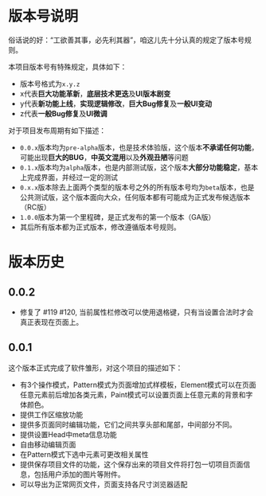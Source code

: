 # 版本号说明

俗话说的好：“工欲善其事，必先利其器”，咱这儿先十分认真的规定了版本号规则。

本项目版本号有特殊规定，具体如下：

* 版本号格式为`x.y.z`
* x代表**巨大功能革新**，**底层技术更迭**及**UI版本剧变**
* y代表**新功能上线**，**实现逻辑修改**，**巨大Bug修复**及**一般UI变动**
* z代表**一般Bug修复**及**UI微调**

对于项目发布周期有如下描述：

* `0.0.x`版本均为`pre-alpha`版本，也是技术体验版，这个版本**不承诺任何功能**，可能出现**巨大的BUG**，**中英文混用**以及**外观丑陋**等问题
* `0.1.x`版本均为`alpha`版本，也是内部测试版，这个版本**大部分功能稳定**，基本上完成界面，并经过一定的测试
* `0.x.x`版本除去上面两个类型的版本号之外的所有版本号均为`beta`版本，也是公共测试版，这个版本面向大众，任何版本都有可能成为正式发布候选版本（RC版）
* `1.0.0`版本为第一个里程碑，是正式发布的第一个版本（GA版）
* 其后所有版本都为正式版本，修改遵循版本号规则。

# 版本历史

## 0.0.2

* 修复了 #119 #120, 当前属性栏修改可以使用退格键，只有当设置合法时才会真正表现在页面上。

## 0.0.1

这个版本正式完成了软件雏形，对这个项目的描述如下：

* 有3个操作模式，Pattern模式为页面增加式样模板，Element模式可以在页面任意元素前后增加各类元素，Paint模式可以设置页面上任意元素的背景和字体颜色。
* 提供工作区缩放功能
* 提供多页面同时编辑功能，它们之间共享头部和尾部，中间部分不同。
* 提供设置Head中meta信息功能
* 自由移动编辑页面
* 在Pattern模式下选中元素可更改相关属性
* 提供保存项目文件的功能，这个保存出来的项目文件将打包一切项目页面信息，包括用户添加的图片等附件。
* 可以导出为正常网页文件，页面支持各尺寸浏览器适配
